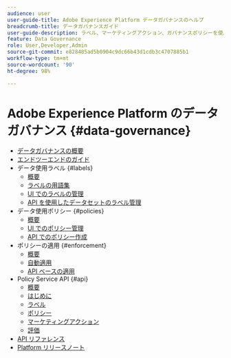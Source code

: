 ```yaml
---
audience: user
user-guide-title: Adobe Experience Platform データガバナンスのヘルプ
breadcrumb-title: データガバナンスガイド
user-guide-description: ラベル、マーケティングアクション、ガバナンスポリシーを使用して、データ使用制限を適用します。
feature: Data Governance
role: User,Developer,Admin
source-git-commit: e828485ad5b0904c9dc66b43d1cdb3c4707885b1
workflow-type: tm+mt
source-wordcount: '90'
ht-degree: 98%

---
```



# Adobe Experience Platform のデータガバナンス {#data-governance}

* [データガバナンスの概要](home.md)
* [エンドツーエンドのガイド](./e2e.md)
* データ使用ラベル {#labels}
   * [概要](labels/overview.md)
   * [ラベルの用語集](labels/reference.md)
   * [UI でのラベルの管理](labels/user-guide.md)
   * [API を使用したデータセットのラベル管理](labels/dataset-api.md)
* データ使用ポリシー {#policies}
   * [概要](policies/overview.md)
   * [UI でのポリシー管理](policies/user-guide.md)
   * [API でのポリシー作成](policies/create.md)
* ポリシーの適用 {#enforcement}
   * [概要](enforcement/overview.md)
   * [自動適用](enforcement/auto-enforcement.md)
   * [API ベースの適用](enforcement/api-enforcement.md)
* Policy Service API {#api}
   * [概要](api/overview.md)
   * [はじめに](api/getting-started.md)
   * [ラベル](api/labels.md)
   * [ポリシー](api/policies.md)
   * [マーケティングアクション](api/marketing-actions.md)
   * [評価](api/evaluation.md)
* [API リファレンス](https://www.adobe.io/experience-platform-apis/references/policy-service/)
* [Platform リリースノート](https://experienceleague.adobe.com/en/docs/experience-platform/release-notes/latest)
